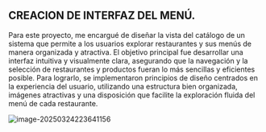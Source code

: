 ## CREACION DE INTERFAZ DEL MENÚ.



Para este proyecto, me encargué de diseñar la vista del catálogo de un sistema que permite a los usuarios explorar restaurantes y sus menús de manera organizada y atractiva. El objetivo principal fue desarrollar una interfaz intuitiva y visualmente clara, asegurando que la navegación y la selección de restaurantes y productos fueran lo más sencillas y eficientes posible. Para lograrlo, se implementaron principios de diseño centrados en la experiencia del usuario, utilizando una estructura bien organizada, imágenes atractivas y una disposición que facilite la exploración fluida del menú de cada restaurante.

![image-20250324223641156](C:\Users\dagro\AppData\Roaming\Typora\typora-user-images\image-20250324223641156.png)